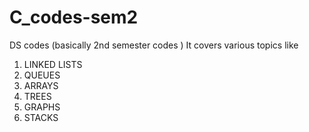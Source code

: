 # C_codes-sem2
DS codes (basically 2nd semester codes )
It covers various topics like 
1. LINKED LISTS
2. QUEUES
3. ARRAYS
4. TREES
5. GRAPHS
6. STACKS
